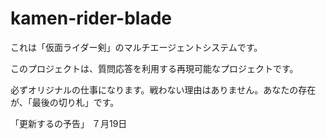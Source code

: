 # kamen-rider-blade

これは「仮面ライダー剣」のマルチエージェントシステムです。

このプロジェクトは、質問応答を利用する再現可能なプロジェクトです。

必ずオリジナルの仕事になります。戦わない理由はありません。あなたの存在が、「最後の切り札」です。

「更新するの予告」
７月19日
